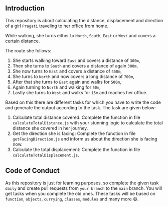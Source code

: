 ## Introduction

This repository is about calculating the distance, displacement and direction of a girl `Pragati` traveling to her office from home.

While walking, she turns either to `North`, `South`, `East` or `West` and covers a certain distance.

The route she follows:

1. She starts walking toward `East` and covers a distance of `300m`,
2. Then she turns to `South` and covers a distance of again `300m`,
3. She now turns to `East` and covers a distance of `450m`,
4. She turns to `North` and now covers a long distance of `700m`,
5. After that she turns to `East` again and walks for `500m`,
6. Again turning to `North` and walking for `50m`,
7. Lastly she turns to `West` and walks for `15m` and reaches her office.

Based on this there are different tasks for which you have to write the code and generate the output according to the task. The task are given below:

1. Calculate total distance covered: Complete the function in file `calculateTotalDistance.js` with your stunning logic to calculate the total distance she covered in her journey.
2. Get the direction she is facing: Complete the function in file `getFacingDirection.js` and inform us about the direction she is facing now.
4. Calculate the total displacement: Complete the function in file `calculateTotalDisplacement.js`.

## Code of Conduct

As this repository is just for learning purposes, so complete the given task `daily` and create pull requests from `your branch` to the `main` branch. You will get tasks when you complete the old ones. These tasks will be based on `function`, `objects`, `currying`, `classes`, `modules` and many more 😄.

